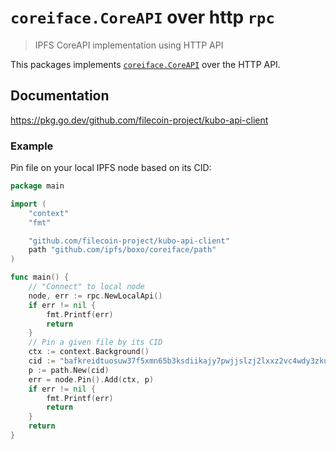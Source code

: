 # `coreiface.CoreAPI` over http `rpc`

> IPFS CoreAPI implementation using HTTP API

This packages implements [`coreiface.CoreAPI`](https://pkg.go.dev/github.com/ipfs/boxo/coreiface#CoreAPI) over the HTTP API.

## Documentation

https://pkg.go.dev/github.com/filecoin-project/kubo-api-client

### Example

Pin file on your local IPFS node based on its CID:

```go
package main

import (
    "context"
    "fmt"

    "github.com/filecoin-project/kubo-api-client"
    path "github.com/ipfs/boxo/coreiface/path"
)

func main() {
    // "Connect" to local node
    node, err := rpc.NewLocalApi()
    if err != nil {
        fmt.Printf(err)
        return
    }
    // Pin a given file by its CID
    ctx := context.Background()
    cid := "bafkreidtuosuw37f5xmn65b3ksdiikajy7pwjjslzj2lxxz2vc4wdy3zku"
    p := path.New(cid)
    err = node.Pin().Add(ctx, p)
    if err != nil {
    	fmt.Printf(err)
        return
    }
    return
}
```
